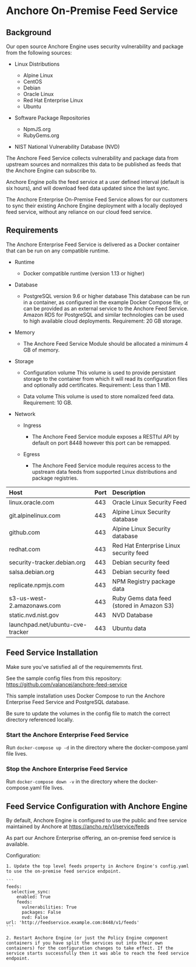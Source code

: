 # Anchore On-Premise Feed Service

## Background

Our open source Anchore Engine uses security vulnerability and package from the following sources:

- Linux Distributions
    - Alpine Linux
    - CentOS
    - Debian
    - Oracle Linux
    - Red Hat Enterprise Linux
    - Ubuntu

- Software Package Repositories
    - NpmJS.org
    - RubyGems.org

- NIST National Vulnerability Database (NVD)

The Anchore Feed Service collects vulnerability and package data from upstream sources and normalizes this data to be published as feeds that the Anchore Engine can subscribe to. 

Anchore Engine polls the feed service at a user defined interval (default is six hours), and will download feed data updated since the last sync.

The Anchore Enterprise On-Premise Feed Service allows for our customers to sync their existing Anchore Engine deployment with a locally deployed feed service, without any reliance on our cloud feed service. 

## Requirements

The Anchore Enterprise Feed Service is delivered as a Docker container that can be run on any compatible runtime.

- Runtime
    - Docker compatible runtime (version 1.13 or higher)

- Database 
    - PostgreSQL version 9.6 or higher database
      This database can be run in a container, as configured in the example Docker Compose file, or can be provided as an external service to the Anchore Feed Service.
      Amazon RDS for PostgreSQL and similar technologies can be used to high available cloud deployments.
      Requirement: 20 GB storage.

- Memory
    - The Anchore Feed Service Module should be allocated a minimum 4 GB of memory.

- Storage
    - Configuration volume
      This volume is used to provide persistant storage to the container from which it will read its configuration files and optionally add certificates.
      Requirement: Less than 1 MB.

    - Data volume
      This volume is used to store nomalized feed data.
      Requirement: 10 GB.

- Network
    - Ingress
        - The Anchore Feed Service module exposes a RESTful API by default on port 8448 however this port can be remapped.

    - Egress
        - The Anchore Feed Service module requires access to the upstream data feeds from supported Linux distributions and package registries.


| Host | Port | Description |
| :--- | :--- | :--- |
| linux.oracle.com | 443 | Oracle Linux Security Feed |
| git.alpinelinux.com | 443 | Alpine Linux Security database |
| github.com | 443 | Alpine Linux Security database |
| redhat.com | 443 | Red Hat Enterprise Linux security feed |
| security-tracker.debian.org | 443 | Debian security feed |
| salsa.debian.org | 443 | Debian security feed |
| replicate.npmjs.com | 443 | NPM Registry package data |
| s3-us-west-2.amazonaws.com | 443 | Ruby Gems data feed (stored in Amazon S3) |
| static.nvd.nist.gov | 443 | NVD Database |
| launchpad.net/ubuntu-cve-tracker | 443 | Ubuntu data |


## Feed Service Installation

Make sure you've satisfied all of the requirememnts first.

See the sample config files from this repository: https://github.com/valancej/anchore-feed-service

This sample installation uses Docker Compose to run the Anchore Enterprise Feed Service and PostgreSQL database. 

Be sure to update the volumes in the config file to match the correct directory referenced locally. 

### Start the Anchore Enterprise Feed Service

Run `docker-compose up -d` in the directory where the docker-compose.yaml file lives. 

### Stop the Anchore Enterprise Feed Service

Run `docker-compose down -v` in the directory where the docker-compose.yaml file lives. 


## Feed Service Configuration with Anchore Engine

By default, Anchore Engine is configured to use the public and free service maintained by Anchore at https://ancho.re/v1/service/feeds

As part our Anchore Enterprise offering, an on-premise feed service is available.

Configuration: 

    1. Update the top level feeds property in Anchore Engine's config.yaml to use the on-premise feed service endpoint. 

    ```
    feeds:
      selective_sync:
        enabled: True
        feeds:
          vulnerabilities: True
          packages: False
          nvd: False
    url: 'http://feedservice.example.com:8448/v1/feeds'
    ```

    2. Restart Anchore Engine (or just the Policy Engine component containers if you have split the services out into their own containers) for the configuration changes to take effect. If the service starts successfully then it was able to reach the feed service endpoint. 
